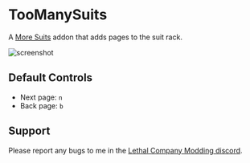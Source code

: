 # TooManySuits

A [More Suits](https://thunderstore.io/c/lethal-company/p/x753/More_Suits/) addon that adds pages to the suit rack.

![screenshot](https://i.imgur.com/uuvyEjo.png)

## Default Controls

- Next page: `n`
- Back page: `b`

## Support

Please report any bugs to me in the [Lethal Company Modding discord](https://discord.com/invite/lcmod).
